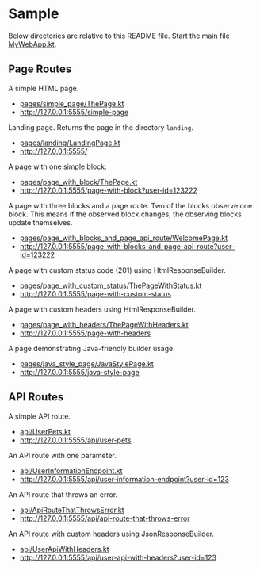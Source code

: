 # Sample

Below directories are relative to this README file.
Start the main file [MyWebApp.kt](MyWebApp.kt).

## Page Routes

A simple HTML page. 
- [pages/simple_page/ThePage.kt](pages/simple_page/ThePage.kt)
- http://127.0.0.1:5555/simple-page

Landing page. Returns the page in the directory `landing`.
- [pages/landing/LandingPage.kt](pages/landing/LandingPage.kt)
- http://127.0.0.1:5555/

A page with one simple block.
- [pages/page_with_block/ThePage.kt](pages/page_with_block/ThePage.kt)
- http://127.0.0.1:5555/page-with-block?user-id=123222

A page with three blocks and a page route. 
Two of the blocks observe one block. 
This means if the observed block changes, the observing blocks update themselves.
- [pages/page_with_blocks_and_page_api_route/WelcomePage.kt](pages/page_with_blocks_and_page_api_route/WelcomePage.kt)
- http://127.0.0.1:5555/page-with-blocks-and-page-api-route?user-id=123222

A page with custom status code (201) using HtmlResponseBuilder.
- [pages/page_with_custom_status/ThePageWithStatus.kt](pages/page_with_custom_status/ThePageWithStatus.kt)
- http://127.0.0.1:5555/page-with-custom-status

A page with custom headers using HtmlResponseBuilder.
- [pages/page_with_headers/ThePageWithHeaders.kt](pages/page_with_headers/ThePageWithHeaders.kt)
- http://127.0.0.1:5555/page-with-headers

A page demonstrating Java-friendly builder usage.
- [pages/java_style_page/JavaStylePage.kt](pages/java_style_page/JavaStylePage.kt)
- http://127.0.0.1:5555/java-style-page


## API Routes

A simple API route.
- [api/UserPets.kt](api/UserPets.kt)
- http://127.0.0.1:5555/api/user-pets

An API route with one parameter.
- [api/UserInformationEndpoint.kt](api/UserInformationEndpoint.kt)
- http://127.0.0.1:5555/api/user-information-endpoint?user-id=123

An API route that throws an error.
- [api/ApiRouteThatThrowsError.kt](api/ApiRouteThatThrowsError.kt)
- http://127.0.0.1:5555/api/api-route-that-throws-error

An API route with custom headers using JsonResponseBuilder.
- [api/UserApiWithHeaders.kt](api/UserApiWithHeaders.kt)
- http://127.0.0.1:5555/api/user-api-with-headers?user-id=123